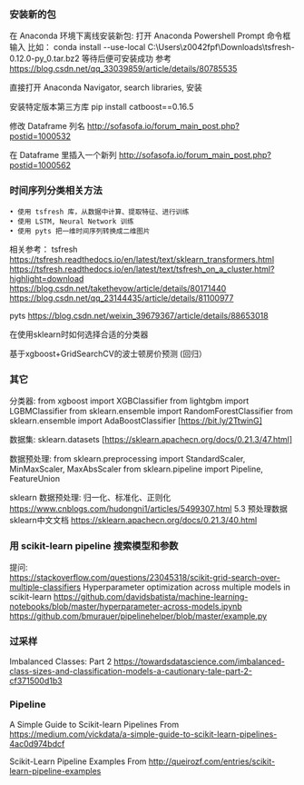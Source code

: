 
### 安装新的包

在 Anaconda 环境下离线安装新包:
打开 Anaconda Powershell Prompt 命令框
输入 比如： conda install --use-local C:\Users\z0042fpf\Downloads\tsfresh-0.12.0-py_0.tar.bz2
等待后便可安装成功
参考 <https://blog.csdn.net/qq_33039859/article/details/80785535> 

直接打开 Anaconda Navigator, search libraries, 安装


安装特定版本第三方库
pip install catboost==0.16.5

修改 Dataframe 列名
http://sofasofa.io/forum_main_post.php?postid=1000532


在 Dataframe 里插入一个新列
http://sofasofa.io/forum_main_post.php?postid=1000562


### 时间序列分类相关方法

	• 使用 tsfresh 库，从数据中计算、提取特征、进行训练
	• 使用 LSTM, Neural Network 训练
	• 使用 pyts 把一维时间序列转换成二维图片

相关参考：
tsfresh
https://tsfresh.readthedocs.io/en/latest/text/sklearn_transformers.html
https://tsfresh.readthedocs.io/en/latest/text/tsfresh_on_a_cluster.html?highlight=download
https://blog.csdn.net/takethevow/article/details/80171440
https://blog.csdn.net/qq_23144435/article/details/81100977

pyts
https://blog.csdn.net/weixin_39679367/article/details/88653018

在使用sklearn时如何选择合适的分类器

基于xgboost+GridSearchCV的波士顿房价预测 (回归）



### 其它

分类器:
from xgboost import XGBClassifier
from lightgbm import LGBMClassifier
from sklearn.ensemble import RandomForestClassifier
from sklearn.ensemble import AdaBoostClassifier    [https://bit.ly/2TtwinG]

数据集:
sklearn.datasets  [https://sklearn.apachecn.org/docs/0.21.3/47.html] 
                           
数据预处理:
from sklearn.preprocessing import StandardScaler, MinMaxScaler, MaxAbsScaler
from sklearn.pipeline import Pipeline, FeatureUnion

sklearn 数据预处理: 归一化、标准化、正则化 https://www.cnblogs.com/hudongni1/articles/5499307.html
5.3 预处理数据 sklearn中文文档 https://sklearn.apachecn.org/docs/0.21.3/40.html


### 用 scikit-learn pipeline 搜索模型和参数

提问:  
https://stackoverflow.com/questions/23045318/scikit-grid-search-over-multiple-classifiers
Hyperparameter optimization across multiple models in scikit-learn
https://github.com/davidsbatista/machine-learning-notebooks/blob/master/hyperparameter-across-models.ipynb
https://github.com/bmurauer/pipelinehelper/blob/master/example.py


### 过采样

Imbalanced Classes: Part 2
https://towardsdatascience.com/imbalanced-class-sizes-and-classification-models-a-cautionary-tale-part-2-cf371500d1b3



### Pipeline

A Simple Guide to Scikit-learn Pipelines
From <https://medium.com/vickdata/a-simple-guide-to-scikit-learn-pipelines-4ac0d974bdcf> 

Scikit-Learn Pipeline Examples
From <http://queirozf.com/entries/scikit-learn-pipeline-examples> 




